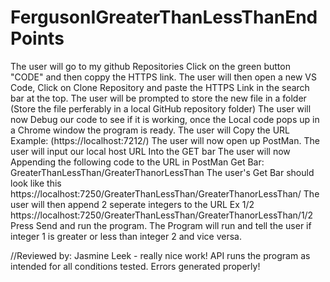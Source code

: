 # FergusonIGreaterThanLessThanEndPoints

The user will go to my github Repositories Click on the green button "CODE" and then coppy the HTTPS link.
The user will then open a new VS Code, Click on Clone Repository and paste the HTTPS Link in the search bar at the top.
The user will be prompted to store the new file in a folder (Store the file perferably in a local GitHub repository folder)
The user will now Debug our code to see if it is working, once the Local code pops up in a Chrome window the program is ready.
The user will Copy the URL Example: (https://localhost:7212/)
The user will now open up PostMan.
The user will input our local host URL Into the GET bar
The user will now Appending the following code to the URL in PostMan Get Bar: GreaterThanLessThan/GreaterThanorLessThan
The user's Get Bar should look like this https://localhost:7250/GreaterThanLessThan/GreaterThanorLessThan/
The user will then append 2 seperate integers to the URL Ex 1/2
https://localhost:7250/GreaterThanLessThan/GreaterThanorLessThan/1/2
Press Send and run the program.
The Program will run and tell the user if integer 1 is greater or less than integer 2 and vice versa.

//Reviewed by: Jasmine Leek - really nice work! API runs the program as intended for all conditions tested. Errors generated properly!
